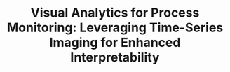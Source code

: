 ---
layout: "publication"
title: "Visual Analytics for Process Monitoring: Leveraging Time-Series Imaging for Enhanced Interpretability"
type: "paper"
order: 193
year: 2023
authors: "Ibrahim Yousef, Aditya Tulsyan, Sirish L. Shah, and R. Bhushan Gopaluni"
journal: "Journal of Process Control"
pdf: "2023J14_ibrahim_jpc.pdf"
thumbnail: "2023J14_ibrahim_jpc.png"
image: "/assets/thumbnails/2023J14_ibrahim_jpc.png"
thumbnail_caption: "Figure 6: The proposed network architecture. The residual block configuration is presented in Figure 7. Abbreviations: F - kernel size, C - number of kernels, L - the size of the input signal (i.e. the number of time steps), p - number of variables, y^ - predicted class."
description: "In the era of big data driven by the advent of the Internet of Things (IoT), process industries face the challenge of analyzing massive and complex data to extract relevant information for effective process monitoring. Despite exploring various approaches, scalability and interpretability continue to present practical limitations. To address these limitations, we propose a new framework called visual analytics. Visual analytics offers a new perspective on solving process monitoring problems. It involves transforming historical process data into visual clues, thereby converting traditional fault detection problems into image classification problems. This approach allows process experts to visually analyze patterns and textures within the data, making interpretation much easier compared to traditional time domain analysis. Moreover, by treating process data as images, visual analytics can leverage a wide range of computer vision techniques, including convolutional neural networks (CNNs), to accurately classify and detect faults. By integrating human visual perception with advanced computer vision techniques, visual analytics enables the effective analysis of massive and complex process data. To empirically validate the proposed visual analytics approach, we conduct experiments on both the simulated continuous stirred tank heater (CSTH) benchmark and the industrial arc loss benchmark. The experimental results from both benchmarks demonstrate that the proposed visual analytics approach yields competitive performance in predicting process faults while enhancing interpretability by providing meaningful and informative visual representations."
---